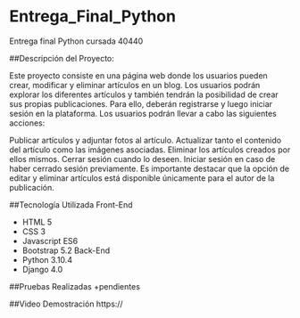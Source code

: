 # Entrega_Final_Python
Entrega final Python cursada 40440

##Descripción del Proyecto:

Este proyecto consiste en una página web donde los usuarios pueden crear, modificar y eliminar artículos en un blog. Los usuarios podrán explorar los diferentes artículos y también tendrán la posibilidad de crear sus propias publicaciones. Para ello, deberán registrarse y luego iniciar sesión en la plataforma.
Los usuarios podrán llevar a cabo las siguientes acciones:

Publicar artículos y adjuntar fotos al artículo.
Actualizar tanto el contenido del artículo como las imágenes asociadas.
Eliminar los artículos creados por ellos mismos.
Cerrar sesión cuando lo deseen.
Iniciar sesión en caso de haber cerrado sesión previamente.
Es importante destacar que la opción de editar y eliminar artículos está disponible únicamente para el autor de la publicación.

##Tecnología Utilizada
Front-End
  + HTML 5
  + CSS 3
  + Javascript ES6
  + Bootstrap 5.2
Back-End
  + Python 3.10.4
  + Django 4.0
 
##Pruebas Realizadas
  +pendientes
 
##Video Demostración
  https://
